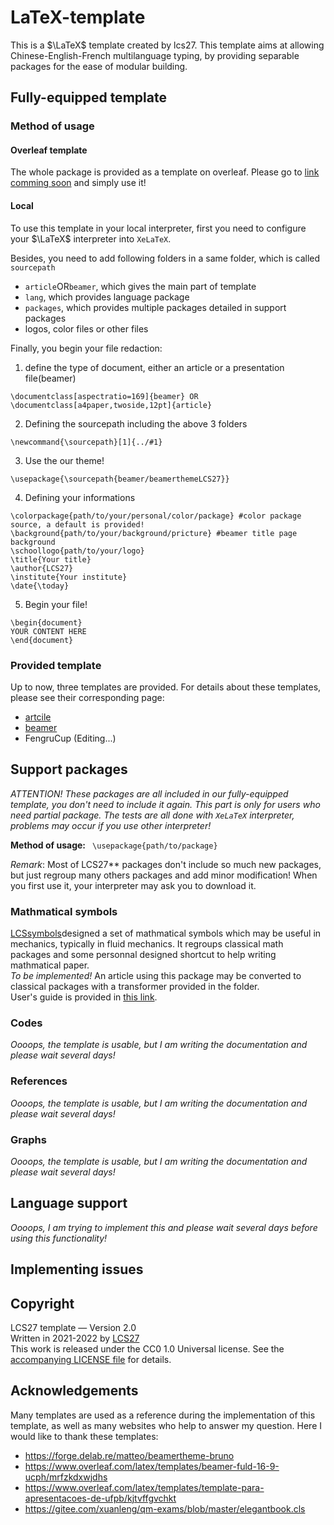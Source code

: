 # LaTeX-template
This is a $\LaTeX$ template created by lcs27. This template aims at allowing Chinese-English-French multilanguage typing, by providing separable packages for the ease of modular building.

## Fully-equipped template
### Method of usage
#### Overleaf template
The whole package is provided as a template on overleaf. Please go to [link comming soon](comming-soon) and simply use it!

#### Local
To use this template in your local interpreter, first you need to configure your $\LaTeX$ interpreter into `XeLaTeX`.    

Besides, you need to add following folders in a same folder, which is called `sourcepath`
- `article`OR`beamer`, which gives the main part of template
- `lang`, which provides language package
- `packages`, which provides multiple packages detailed in support packages
- logos, color files or other files    

Finally, you begin your file redaction: 
1. define the type of document, either an article or a presentation file(beamer)
```
\documentclass[aspectratio=169]{beamer} OR \documentclass[a4paper,twoside,12pt]{article}
```
2. Defining the sourcepath including the above 3 folders
```
\newcommand{\sourcepath}[1]{../#1}
```
3. Use the our theme!
``` 
\usepackage{\sourcepath{beamer/beamerthemeLCS27}}
```
4. Defining your informations
```
\colorpackage{path/to/your/personal/color/package} #color package source, a default is provided!
\background{path/to/your/background/pricture} #beamer title page background
\schoollogo{path/to/your/logo}
\title{Your title} 
\author{LCS27}
\institute{Your institute}
\date{\today}
```
5. Begin your file!
```
\begin{document} 
YOUR CONTENT HERE
\end{document}
```
### Provided template

Up to now, three templates are provided. For details about these templates, please see their corresponding page:
- [artcile](./article/Readme.md)
- [beamer](./beamer/Readme.md)
- FengruCup (Editing...)


## Support packages
*ATTENTION! These packages are all included in our fully-equipped template, you don't need to include it again. This part is only for users who need partial package. The tests are all done with `XeLaTeX` interpreter, problems may occur if you use other interpreter!*

**Method of usage:** ` \usepackage{path/to/package}`     

*Remark*: Most of LCS27** packages don't include so much new packages, but just regroup many others packages and add minor modification! When you first use it, your interpreter may ask you to download it.

### Mathmatical symbols
[LCSsymbols](./symbols/LCSsymbols.sty)designed a set of mathmatical symbols which may be useful in mechanics, typically in fluid mechanics. It regroups classical math packages and some personnal designed shortcut to help writing mathmatical paper.     
*To be implemented!* An article using this package may be converted to classical packages with a transformer provided in the folder.        
User's guide is provided in [this link](./symbols/LCSsymbols.pdf).   

### Codes
*Oooops, the template is usable, but I am writing the documentation and please wait several days!*

### References
*Oooops, the template is usable, but I am writing the documentation and please wait several days!*

### Graphs
*Oooops, the template is usable, but I am writing the documentation and please wait several days!*

## Language support
*Oooops, I am trying to implement this and please wait several days before using this functionality!*

## Implementing issues

## Copyright
LCS27 template — Version 2.0    
Written in 2021-2022 by [LCS27](https://github.com/lcs27)    
This work is released under the CC0 1.0 Universal license. See the [accompanying LICENSE file](https://creativecommons.org/share-your-work/public-domain/cc0/) for details.     

## Acknowledgements
Many templates are used as a reference during the implementation of this template, as well as many websites who help to answer my question. Here I would like to thank these templates:
- https://forge.delab.re/matteo/beamertheme-bruno
- https://www.overleaf.com/latex/templates/beamer-fuld-16-9-ucph/mrfzkdxwjdhs
- https://www.overleaf.com/latex/templates/template-para-apresentacoes-de-ufpb/kjtvffgvchkt
- https://gitee.com/xuanleng/qm-exams/blob/master/elegantbook.cls